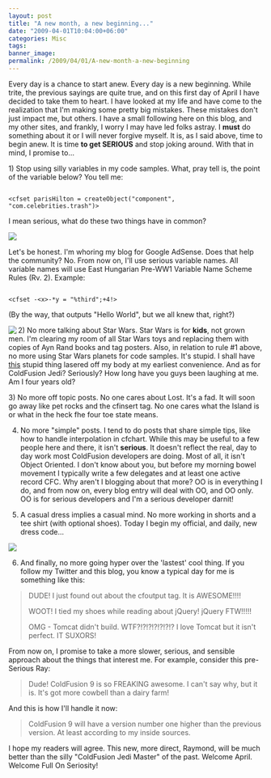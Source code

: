 ```yaml
---
layout: post
title: "A new month, a new beginning..."
date: "2009-04-01T10:04:00+06:00"
categories: Misc 
tags: 
banner_image: 
permalink: /2009/04/01/A-new-month-a-new-beginning
---
```


Every day is a chance to start anew. Every day is a new beginning. While trite, the previous sayings are quite true, and on this first day of April I have decided to take them to heart. I have looked at my life and have come to the realization that I'm making some pretty big mistakes. These mistakes don't just impact me, but others. I have a small following here on this blog, and my other sites, and frankly, I worry I may have led folks astray. I <b>must</b> do something about it or I will never forgive myself. It is, as I said above, time to begin anew. It is time <b>to get SERIOUS</b> and stop joking around. With that in mind, I promise to...
<!--more-->
<p>
1) Stop using silly variables in my code samples. What, pray tell is, the point of the variable below? You tell me:
<p>
<code>
&lt;cfset parisHilton = createObject("component", "com.celebrities.trash")&gt;
</code>
<p>

I mean serious, what do these two things have in common?
<p>

<img src="https://static.raymondcamden.com/images//phcf.jpg">
<p>

Let's be honest. I'm whoring my blog for Google AdSense. Does that help the community? No. From now on, I'll use serious variable names. All variable names will use East Hungarian Pre-WW1 Variable Name Scheme Rules (Rv. 2). Example:
<p>

<code>
&lt;cfset -&lt;x&gt;-*y = "%third";+4!&gt;
</code>
<p>

(By the way, that outputs "Hello World", but we all knew that, right?)
<p>

<img src="https://static.raymondcamden.com/images/cfjedi//stormtrooper_lincoln_Mike_Mitchell_500.jpg" align="left">
2) No more talking about Star Wars. Star Wars is for <b>kids</b>, not grown men. I'm clearing my room of all Star Wars toys and replacing them with copies of Ayn Rand books and tag posters. Also, in relation to rule #1 above, no more using Star Wars planets for code samples. It's stupid. I shall have <a href="http://www.coldfusionjedi.com/images/tat.jpg">this</a> stupid thing lasered off my body at my earliest convenience. And as for ColdFusion Jedi? Seriously? How long have you guys been laughing at me. Am I four years old?

<br clear="left">

<p>
3) No more off topic posts. No one cares about Lost. It's a fad. It will soon go away like pet rocks and the cfinsert tag. No one cares what the Island is or what in the heck fhe four toe state means. 
<p>

4) No more "simple" posts. I tend to do posts that share simple tips, like how to handle interpolation in cfchart. While this may be useful to a few people here and there, it isn't <b>serious</b>. It doesn't reflect the real, day to day work most ColdFusion developers are doing. Most of all, it isn't Object Oriented. I don't know about you, but before my morning bowel movement I typically write a few delegates and at least one active record CFC. Why aren't I blogging about that more? OO is in everything I do, and from now on, every blog entry will deal with OO, and OO only. OO is for serious developers and I'm a serious developer darnit!
<p>

5) A casual dress implies a casual mind. No more working in shorts and a tee shirt (with optional shoes). Today I begin my official, and daily, new dress code...
<p>

<img src="https://static.raymondcamden.com/images/cfjedi//tux.JPG">
<p>

6) And finally, no more going hyper over the 'lastest' cool thing. If you follow my Twitter and this blog, you know a typical day for me is something like this:
<p>

<blockquote>
<p>
DUDE! I just found out about the cfoutput tag. It is AWESOME!!!!
</p>
<p>
WOOT! I tied my shoes while reading about jQuery! jQuery FTW!!!!!
</p>
<p>
OMG - Tomcat didn't build. WTF?!?!?!?!?!?!? I love Tomcat but it isn't perfect. IT SUXORS!
</p>
</blockquote>
<p>

From now on, I promise to take a more slower, serious, and sensible approach about the things that interest me. For example, consider this pre-Serious Ray:
<p>

<blockquote>
<p>
Dude! ColdFusion 9 is so FREAKING awesome. I can't say why, but it is. It's got more cowbell than a dairy farm!
</p>
</blockquote>
<p>

And this is how I'll handle it now:
<p>

<blockquote>
<p>
ColdFusion 9 will have a version number one higher than the previous version. At least according to my inside sources.
</p>
</blockquote>
<p>

I hope my readers will agree. This new, more direct, Raymond, will be much better than the silly "ColdFusion Jedi Master" of the past. Welcome April. Welcome Full On Seriosity!
